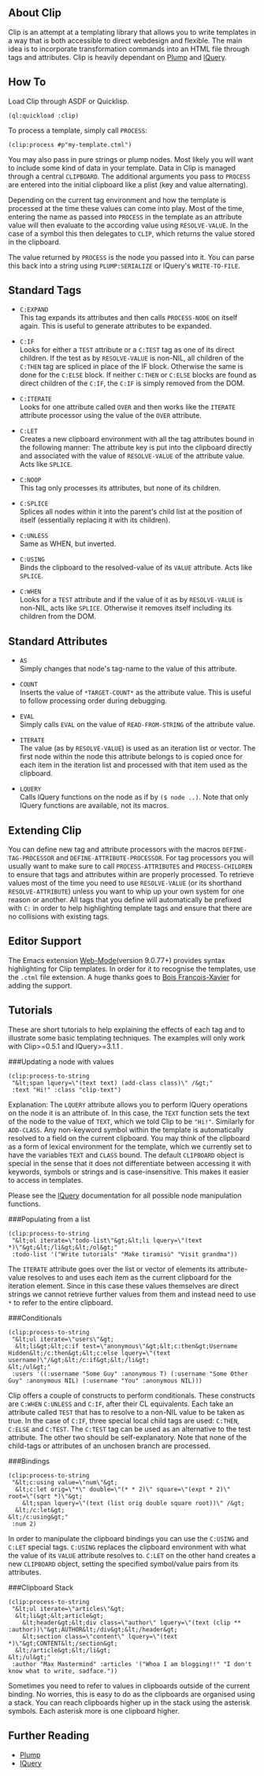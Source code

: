 About Clip
----------
Clip is an attempt at a templating library that allows you to write templates in a way that is both accessible to direct webdesign and flexible. The main idea is to incorporate transformation commands into an HTML file through tags and attributes. Clip is heavily dependant on [Plump](https://shinmera.github.io/plump) and [lQuery](https://shinmera.github.io/lquery). 

How To
------
Load Clip through ASDF or Quicklisp.

```
(ql:quickload :clip)
```

To process a template, simply call `PROCESS`:

```
(clip:process #p"my-template.ctml")
```

You may also pass in pure strings or plump nodes. Most likely you will want to include some kind of data in your template. Data in Clip is managed through a central `CLIPBOARD`. The additional arguments you pass to `PROCESS` are entered into the initial clipboard like a plist (key and value alternating).

Depending on the current tag environment and how the template is processed at the time these values can come into play. Most of the time, entering the name as passed into `PROCESS` in the template as an attribute value will then evaluate to the according value using `RESOLVE-VALUE`. In the case of a symbol this then delegates to `CLIP`, which returns the value stored in the clipboard.

The value returned by `PROCESS` is the node you passed into it. You can parse this back into a string using `PLUMP:SERIALIZE` or lQuery's `WRITE-TO-FILE`.

Standard Tags
-------------
* `C:EXPAND` <br />
  This tag expands its attributes and then calls `PROCESS-NODE` on itself again. This is useful to generate attributes to be expanded.

* `C:IF` <br />
  Looks for either a `TEST` attribute or a `C:TEST` tag as one of its direct children. If the test as by `RESOLVE-VALUE` is non-NIL, all children of the `C:THEN` tag are spliced in place of the IF block. Otherwise the same is done for the `C:ELSE` block. If neither `C:THEN` or `C:ELSE` blocks are found as direct children of the `C:IF`, the `C:IF` is simply removed from the DOM.

* `C:ITERATE` <br />
  Looks for one attribute called `OVER` and then works like the `ITERATE` attribute processor using the value of the `OVER` attribute.

* `C:LET` <br />
  Creates a new clipboard environment with all the tag attributes bound in the following manner: The attribute key is put into the clipboard directly and associated with the value of `RESOLVE-VALUE` of the attribute value. Acts like `SPLICE`.

* `C:NOOP` <br />
  This tag only processes its attributes, but none of its children.

* `C:SPLICE` <br />
  Splices all nodes within it into the parent's child list at the position of itself (essentially replacing it with its children).

* `C:UNLESS` <br />
  Same as WHEN, but inverted.

* `C:USING` <br />
  Binds the clipboard to the resolved-value of its `VALUE` attribute. Acts like `SPLICE`.

* `C:WHEN` <br />
  Looks for a `TEST` attribute and if the value of it as by `RESOLVE-VALUE` is non-NIL, acts like `SPLICE`. Otherwise it removes itself including its children from the DOM.

Standard Attributes
-------------------
* `AS` <br />
  Simply changes that node's tag-name to the value of this attribute.

* `COUNT` <br />
  Inserts the value of `*TARGET-COUNT*` as the attribute value. This is useful to follow processing order during debugging.

* `EVAL` <br />
  Simply calls `EVAL` on the value of `READ-FROM-STRING` of the attribute value.

* `ITERATE` <br />
  The value (as by `RESOLVE-VALUE`) is used as an iteration list or vector. The first node within the node this attribute belongs to is copied once for each item in the iteration list and processed with that item used as the clipboard.

* `LQUERY` <br />
  Calls lQuery functions on the node as if by `($ node ..)`. Note that only lQuery functions are available, not its macros.

Extending Clip
--------------
You can define new tag and attribute processors with the macros `DEFINE-TAG-PROCESSOR` and `DEFINE-ATTRIBUTE-PROCESSOR`. For tag processors you will usually want to make sure to call `PROCESS-ATTRIBUTES` and `PROCESS-CHILDREN` to ensure that tags and attributes within are properly processed. To retrieve values most of the time you need to use `RESOLVE-VALUE` (or its shorthand `RESOLVE-ATTRIBUTE`) unless you want to whip up your own system for one reason or another. All tags that you define will automatically be prefixed with `C:` in order to help highlighting template tags and ensure that there are no collisions with existing tags.

Editor Support
--------------
The Emacs extension [Web-Mode](http://web-mode.org/)(version 9.0.77+) provides syntax highlighting for Clip templates. In order for it to recognise the templates, use the `.ctml` file extension. A huge thanks goes to [Bois Francois-Xavier](https://github.com/fxbois) for adding the support.

Tutorials
---------
These are short tutorials to help explaining the effects of each tag and to illustrate some basic templating techniques. The examples will only work with Clip>=0.5.1 and lQuery>=3.1.1 .

###Updating a node with values

```
(clip:process-to-string
 "&lt;span lquery=\"(text text) (add-class class)\" /&gt;"
 :text "Hi!" :class "clip-text")
```

Explanation: The `LQUERY` attribute allows you to perform lQuery operations on the node it is an attribute of. In this case, the `TEXT` function sets the text of the node to the value of `TEXT`, which we told Clip to be `"Hi!"`. Similarly for `ADD-CLASS`. Any non-keyword symbol within the template is automatically resolved to a field on the current clipboard. You may think of the clipboard as a form of lexical environment for the template, which we currently set to have the variables `TEXT` and `CLASS` bound. The default `CLIPBOARD` object is special in the sense that it does not differentiate between accessing it with keywords, symbols or strings and is case-insensitive. This makes it easier to access in templates.

Please see the [lQuery](https://shinmera.github.io/lquery) documentation for all possible node manipulation functions.

###Populating from a list

```
(clip:process-to-string
 "&lt;ol iterate=\"todo-list\"&gt;&lt;li lquery=\"(text *)\"&gt;&lt;/li&gt;&lt;/ol&gt;"
 :todo-list '("Write tutorials" "Make tiramisù" "Visit grandma"))
```

The `ITERATE` attribute goes over the list or vector of elements its attribute-value resolves to and uses each item as the current clipboard for the iteration element. Since in this case these values themselves are direct strings we cannot retrieve further values from them and instead need to use `*` to refer to the entire clipboard.

###Conditionals

```
(clip:process-to-string
 "&lt;ul iterate=\"users\"&gt;
  &lt;li&gt;&lt;c:if test=\"anonymous\"&gt;&lt;c:then&gt;Username Hidden&lt;/c:then&gt;&lt;c:else lquery=\"(text username)\"/&gt;&lt;/c:if&gt;&lt;/li&gt;
&lt;/ul&gt;"
 :users '((:username "Some Guy" :anonymous T) (:username "Some Other Guy" :anonymous NIL) (:username "You" :anonymous NIL)))
```

Clip offers a couple of constructs to perform conditionals. These constructs are `C:WHEN` `C:UNLESS` and `C:IF`, after their CL equivalents. Each take an attribute called `TEST` that has to resolve to a non-NIL value to be taken as true. In the case of `C:IF`, three special local child tags are used: `C:THEN`, `C:ELSE` and `C:TEST`. The `C:TEST` tag can be used as an alternative to the test attribute. The other two should be self-explanatory. Note that none of the child-tags or attributes of an unchosen branch are processed.

###Bindings

```
(clip:process-to-string
 "&lt;c:using value=\"num\"&gt;
  &lt;c:let orig=\"*\" double=\"(* * 2)\" square=\"(expt * 2)\" root=\"(sqrt *)\"&gt;
    &lt;span lquery=\"(text (list orig double square root))\" /&gt;
  &lt;/c:let&gt;
&lt;/c:using&gt;"
 :num 2)
```

In order to manipulate the clipboard bindings you can use the `C:USING` and `C:LET` special tags. `C:USING` replaces the clipboard environment with what the value of its `VALUE` attribute resolves to. `C:LET` on the other hand creates a new `CLIPBOARD` object, setting the specified symbol/value pairs from its attributes.

###Clipboard Stack

```
(clip:process-to-string
 "&lt;ul iterate=\"articles\"&gt;
  &lt;li&gt;&lt;article&gt;
    &lt;header&gt;&lt;div class=\"author\" lquery=\"(text (clip ** :author))\"&gt;AUTHOR&lt;/div&gt;&lt;/header&gt;
    &lt;section class=\"content\" lquery=\"(text *)\"&gt;CONTENT&lt;/section&gt;
  &lt;/article&gt;&lt;/li&gt;
&lt;/ul&gt;"
 :author "Max Mastermind" :articles '("Whoa I am blogging!!" "I don't know what to write, sadface."))
```

Sometimes you need to refer to values in clipboards outside of the current binding. No worries, this is easy to do as the clipboards are organised using a stack. You can reach clipboards higher up in the stack using the asterisk symbols. Each asterisk more is one clipboard higher.

Further Reading
---------------
* [Plump](https://shinmera.github.io/plump)
* [lQuery](https://shinmera.github.io/lquery)
